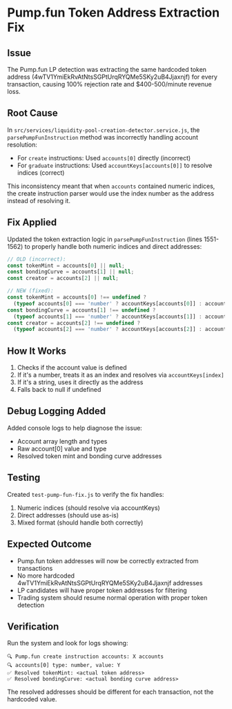 # Pump.fun Token Address Extraction Fix

## Issue
The Pump.fun LP detection was extracting the same hardcoded token address (4wTV1YmiEkRvAtNtsSGPtUrqRYQMe5SKy2uB4Jjaxnjf) for every transaction, causing 100% rejection rate and $400-500/minute revenue loss.

## Root Cause
In `src/services/liquidity-pool-creation-detector.service.js`, the `parsePumpFunInstruction` method was incorrectly handling account resolution:

- For `create` instructions: Used `accounts[0]` directly (incorrect)
- For `graduate` instructions: Used `accountKeys[accounts[0]]` to resolve indices (correct)

This inconsistency meant that when `accounts` contained numeric indices, the create instruction parser would use the index number as the address instead of resolving it.

## Fix Applied
Updated the token extraction logic in `parsePumpFunInstruction` (lines 1551-1562) to properly handle both numeric indices and direct addresses:

```javascript
// OLD (incorrect):
const tokenMint = accounts[0] || null;
const bondingCurve = accounts[1] || null;
const creator = accounts[2] || null;

// NEW (fixed):
const tokenMint = accounts[0] !== undefined ? 
  (typeof accounts[0] === 'number' ? accountKeys[accounts[0]] : accounts[0]) : null;
const bondingCurve = accounts[1] !== undefined ? 
  (typeof accounts[1] === 'number' ? accountKeys[accounts[1]] : accounts[1]) : null;
const creator = accounts[2] !== undefined ? 
  (typeof accounts[2] === 'number' ? accountKeys[accounts[2]] : accounts[2]) : null;
```

## How It Works
1. Checks if the account value is defined
2. If it's a number, treats it as an index and resolves via `accountKeys[index]`
3. If it's a string, uses it directly as the address
4. Falls back to null if undefined

## Debug Logging Added
Added console logs to help diagnose the issue:
- Account array length and types
- Raw account[0] value and type
- Resolved token mint and bonding curve addresses

## Testing
Created `test-pump-fun-fix.js` to verify the fix handles:
1. Numeric indices (should resolve via accountKeys)
2. Direct addresses (should use as-is)
3. Mixed format (should handle both correctly)

## Expected Outcome
- Pump.fun token addresses will now be correctly extracted from transactions
- No more hardcoded 4wTV1YmiEkRvAtNtsSGPtUrqRYQMe5SKy2uB4Jjaxnjf addresses
- LP candidates will have proper token addresses for filtering
- Trading system should resume normal operation with proper token detection

## Verification
Run the system and look for logs showing:
```
🔍 Pump.fun create instruction accounts: X accounts
🔍 accounts[0] type: number, value: Y
✅ Resolved tokenMint: <actual token address>
✅ Resolved bondingCurve: <actual bonding curve address>
```

The resolved addresses should be different for each transaction, not the hardcoded value.